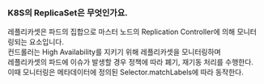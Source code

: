 ### K8S의 ReplicaSet은 무엇인가요.
레플리카셋은 파드의 집합으로 마스터 노드의 Replication Controller에 의해 모니터링되는 요소입니다.  
컨드롤러는 High Availability를 지키기 위해 레플리카셋을 모니터링하며  
레플리카셋의 파드에 이슈가 발생할 경우 정책에 따라 폐기, 재기동 처리를 수행한다.  
이때 모니터링은 메타데이터에 정의된 Selector.matchLabels에 따라 동작한다. 